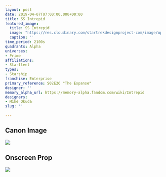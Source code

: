 ```yaml
---
layout: post
date: 2019-04-07T07:00:00.000+00:00
title: SS Intrepid
featured_image:
  title: SS Intrepid
  image: "https://res.cloudinary.com/startrekdesignproject-com/image/upload/v1554865891/SSIntrepid.png"
  caption: ''
time_period: 2100s
quadrants: Alpha
universes:
- Prime
affiliations:
- Starfleet
types:
- Starship
franchise: Enterprise
primary_reference: S02E26 "The Expanse"
designer: ''
memory_alpha_url: https://memory-alpha.fandom.com/wiki/Intrepid
designers:
- Mike Okuda
slug: ''

---
```

## Canon Image

![](https://res.cloudinary.com/startrekdesignproject-com/image/upload/v1554664847/SSIntrepid1.jpg)

## Onscreen Prop

![](https://res.cloudinary.com/startrekdesignproject-com/image/upload/v1554664847/IntrepidProp.jpg)